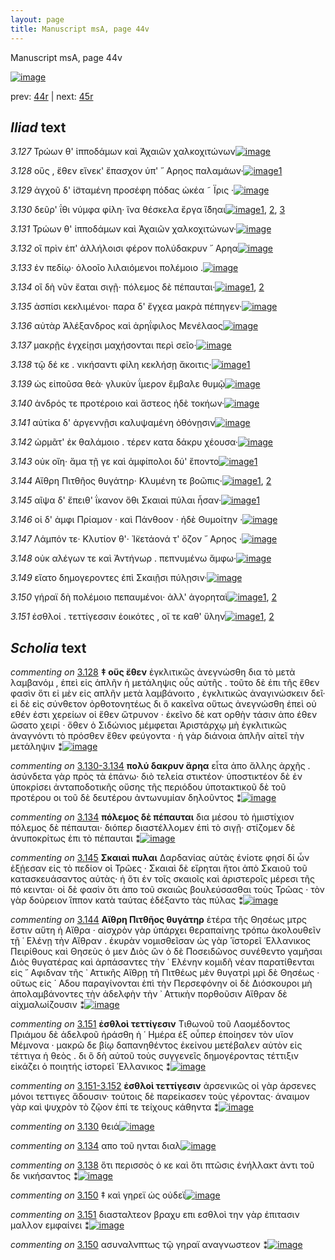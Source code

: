 ```yaml
---
layout: page
title: Manuscript msA, page 44v
---
```


Manuscript msA, page 44v

[![image](http://www.homermultitext.org/iipsrv?OBJ=IIP,1.0&FIF=/project/homer/pyramidal/deepzoom/hmt/vaimg/2017a/VA044VN_0546.tif&WID=100&CVT=JPEG)](http://www.homermultitext.org/ict2/?urn=urn:cite2:hmt:vaimg.2017a:VA044VN_0546)

prev:  [44r](../44r) | next:  [45r](../45r)

## *Iliad* text

*3.127* <a id="3.127"/> Τρώων θ' ἱπποδάμων καὶ Ἀχαιῶν χαλκοχιτώνων[![image](http://www.homermultitext.org/iipsrv?OBJ=IIP,1.0&FIF=/project/homer/pyramidal/deepzoom/hmt/vaimg/2017a/VA044VN_0546.tif&RGN=0.494,0.2171,0.381,0.0316&WID=1000&CVT=JPEG)](http://www.homermultitext.org/ict2/?urn=urn:cite2:hmt:vaimg.2017a:VA044VN_0546@0.494,0.2171,0.381,0.0316)

*3.128* <a id="3.128"/> οὓς , ἕθεν εἵνεκ' ἔπασχον ὑπ' ῎ Αρηος παλαμάων·[![image](http://www.homermultitext.org/iipsrv?OBJ=IIP,1.0&FIF=/project/homer/pyramidal/deepzoom/hmt/vaimg/2017a/VA044VN_0546.tif&RGN=0.492,0.2389,0.381,0.0316&WID=1000&CVT=JPEG)](http://www.homermultitext.org/ict2/?urn=urn:cite2:hmt:vaimg.2017a:VA044VN_0546@0.492,0.2389,0.381,0.0316)[1](#msA_3.206)

*3.129* <a id="3.129"/> ἀγχοῦ δ' ἱ̈σταμένη προσέφη πόδας ὠκέα ῀ Ϊρις ·[![image](http://www.homermultitext.org/iipsrv?OBJ=IIP,1.0&FIF=/project/homer/pyramidal/deepzoom/hmt/vaimg/2017a/VA044VN_0546.tif&RGN=0.492,0.2577,0.381,0.0316&WID=1000&CVT=JPEG)](http://www.homermultitext.org/ict2/?urn=urn:cite2:hmt:vaimg.2017a:VA044VN_0546@0.492,0.2577,0.381,0.0316)

*3.130* <a id="3.130"/> δεῦρ' ΐθι νύμφα φίλη· ἵνα θέσκελα ἔργα ἴ̈δηαι[![image](http://www.homermultitext.org/iipsrv?OBJ=IIP,1.0&FIF=/project/homer/pyramidal/deepzoom/hmt/vaimg/2017a/VA044VN_0546.tif&RGN=0.489,0.2787,0.381,0.0316&WID=1000&CVT=JPEG)](http://www.homermultitext.org/ict2/?urn=urn:cite2:hmt:vaimg.2017a:VA044VN_0546@0.489,0.2787,0.381,0.0316)[1](#msAil_3.704), [2](#msAint_3.209), [3](#msAim_3.705)

*3.131* <a id="3.131"/> Τρώων θ' ἱπποδάμων καὶ Ἀχαιῶν χαλκοχιτώνων·[![image](http://www.homermultitext.org/iipsrv?OBJ=IIP,1.0&FIF=/project/homer/pyramidal/deepzoom/hmt/vaimg/2017a/VA044VN_0546.tif&RGN=0.489,0.2953,0.389,0.0316&WID=1000&CVT=JPEG)](http://www.homermultitext.org/ict2/?urn=urn:cite2:hmt:vaimg.2017a:VA044VN_0546@0.489,0.2953,0.389,0.0316)

*3.132* <a id="3.132"/> οἳ πρὶν ἐπ' ἀλλήλοισι φέρον πολύδακρυν ῎ Αρηα[![image](http://www.homermultitext.org/iipsrv?OBJ=IIP,1.0&FIF=/project/homer/pyramidal/deepzoom/hmt/vaimg/2017a/VA044VN_0546.tif&RGN=0.485,0.3148,0.389,0.0316&WID=1000&CVT=JPEG)](http://www.homermultitext.org/ict2/?urn=urn:cite2:hmt:vaimg.2017a:VA044VN_0546@0.485,0.3148,0.389,0.0316)

*3.133* <a id="3.133"/> ἐν πεδίῳ· ὀλοοῖο λιλαιόμενοι πολέμοιο .[![image](http://www.homermultitext.org/iipsrv?OBJ=IIP,1.0&FIF=/project/homer/pyramidal/deepzoom/hmt/vaimg/2017a/VA044VN_0546.tif&RGN=0.486,0.3313,0.354,0.0316&WID=1000&CVT=JPEG)](http://www.homermultitext.org/ict2/?urn=urn:cite2:hmt:vaimg.2017a:VA044VN_0546@0.486,0.3313,0.354,0.0316)

*3.134* <a id="3.134"/> οἳ δὴ νῦν ἔαται σιγῇ· πόλεμος δὲ πέπαυται·[![image](http://www.homermultitext.org/iipsrv?OBJ=IIP,1.0&FIF=/project/homer/pyramidal/deepzoom/hmt/vaimg/2017a/VA044VN_0546.tif&RGN=0.489,0.3509,0.374,0.0316&WID=1000&CVT=JPEG)](http://www.homermultitext.org/ict2/?urn=urn:cite2:hmt:vaimg.2017a:VA044VN_0546@0.489,0.3509,0.374,0.0316)[1](#msAim_3.706), [2](#msA_3.216)

*3.135* <a id="3.135"/> ἀσπίσι κεκλιμένοι· παρα δ' ἔγχεα μακρὰ πέπηγεν·[![image](http://www.homermultitext.org/iipsrv?OBJ=IIP,1.0&FIF=/project/homer/pyramidal/deepzoom/hmt/vaimg/2017a/VA044VN_0546.tif&RGN=0.488,0.3689,0.406,0.0316&WID=1000&CVT=JPEG)](http://www.homermultitext.org/ict2/?urn=urn:cite2:hmt:vaimg.2017a:VA044VN_0546@0.488,0.3689,0.406,0.0316)

*3.136* <a id="3.136"/> αὐτὰρ Ἀλέξανδρος καὶ ἀρηΐφιλος Μενέλαος[![image](http://www.homermultitext.org/iipsrv?OBJ=IIP,1.0&FIF=/project/homer/pyramidal/deepzoom/hmt/vaimg/2017a/VA044VN_0546.tif&RGN=0.487,0.3884,0.406,0.0316&WID=1000&CVT=JPEG)](http://www.homermultitext.org/ict2/?urn=urn:cite2:hmt:vaimg.2017a:VA044VN_0546@0.487,0.3884,0.406,0.0316)

*3.137* <a id="3.137"/> μακρῇς ἐγχείῃσι μαχήσονται περὶ σεῖο·[![image](http://www.homermultitext.org/iipsrv?OBJ=IIP,1.0&FIF=/project/homer/pyramidal/deepzoom/hmt/vaimg/2017a/VA044VN_0546.tif&RGN=0.484,0.4057,0.374,0.0316&WID=1000&CVT=JPEG)](http://www.homermultitext.org/ict2/?urn=urn:cite2:hmt:vaimg.2017a:VA044VN_0546@0.484,0.4057,0.374,0.0316)

*3.138* <a id="3.138"/> τῷ δέ κε . νικήσαντι φίλη κεκλήσῃ ἄκοιτις·[![image](http://www.homermultitext.org/iipsrv?OBJ=IIP,1.0&FIF=/project/homer/pyramidal/deepzoom/hmt/vaimg/2017a/VA044VN_0546.tif&RGN=0.485,0.4245,0.392,0.0316&WID=1000&CVT=JPEG)](http://www.homermultitext.org/ict2/?urn=urn:cite2:hmt:vaimg.2017a:VA044VN_0546@0.485,0.4245,0.392,0.0316)[1](#msAim_3.707)

*3.139* <a id="3.139"/> ὡς εἰποῦσα θεὰ· γλυκὺν ΐμερον ἔμβαλε θυμῷ[![image](http://www.homermultitext.org/iipsrv?OBJ=IIP,1.0&FIF=/project/homer/pyramidal/deepzoom/hmt/vaimg/2017a/VA044VN_0546.tif&RGN=0.48,0.444,0.392,0.0316&WID=1000&CVT=JPEG)](http://www.homermultitext.org/ict2/?urn=urn:cite2:hmt:vaimg.2017a:VA044VN_0546@0.48,0.444,0.392,0.0316)

*3.140* <a id="3.140"/> ἀνδρός τε προτέροιο καὶ ἄστεος ἠδὲ τοκήων·[![image](http://www.homermultitext.org/iipsrv?OBJ=IIP,1.0&FIF=/project/homer/pyramidal/deepzoom/hmt/vaimg/2017a/VA044VN_0546.tif&RGN=0.478,0.4628,0.392,0.0316&WID=1000&CVT=JPEG)](http://www.homermultitext.org/ict2/?urn=urn:cite2:hmt:vaimg.2017a:VA044VN_0546@0.478,0.4628,0.392,0.0316)

*3.141* <a id="3.141"/> αὐτίκα δ' ἀργεννῇσι καλυψαμένη ὀθόνῃσιν[![image](http://www.homermultitext.org/iipsrv?OBJ=IIP,1.0&FIF=/project/homer/pyramidal/deepzoom/hmt/vaimg/2017a/VA044VN_0546.tif&RGN=0.478,0.4793,0.392,0.0316&WID=1000&CVT=JPEG)](http://www.homermultitext.org/ict2/?urn=urn:cite2:hmt:vaimg.2017a:VA044VN_0546@0.478,0.4793,0.392,0.0316)

*3.142* <a id="3.142"/> ὡρμᾶτ' ἐκ θαλάμοιο . τέρεν κατα δάκρυ χέουσα·[![image](http://www.homermultitext.org/iipsrv?OBJ=IIP,1.0&FIF=/project/homer/pyramidal/deepzoom/hmt/vaimg/2017a/VA044VN_0546.tif&RGN=0.487,0.4966,0.397,0.0331&WID=1000&CVT=JPEG)](http://www.homermultitext.org/ict2/?urn=urn:cite2:hmt:vaimg.2017a:VA044VN_0546@0.487,0.4966,0.397,0.0331)

*3.143* <a id="3.143"/> οὐκ οἴη· ἅμα τῇ γε καὶ ἀμφίπολοι δύ' ἕποντο[![image](http://www.homermultitext.org/iipsrv?OBJ=IIP,1.0&FIF=/project/homer/pyramidal/deepzoom/hmt/vaimg/2017a/VA044VN_0546.tif&RGN=0.483,0.5192,0.397,0.0263&WID=1000&CVT=JPEG)](http://www.homermultitext.org/ict2/?urn=urn:cite2:hmt:vaimg.2017a:VA044VN_0546@0.483,0.5192,0.397,0.0263)[1](#msA_3.227)

*3.144* <a id="3.144"/> Αἴθρη Πιτθῆος θυγάτηρ· Κλυμένη τε βοῶπις·[![image](http://www.homermultitext.org/iipsrv?OBJ=IIP,1.0&FIF=/project/homer/pyramidal/deepzoom/hmt/vaimg/2017a/VA044VN_0546.tif&RGN=0.483,0.5372,0.397,0.027&WID=1000&CVT=JPEG)](http://www.homermultitext.org/ict2/?urn=urn:cite2:hmt:vaimg.2017a:VA044VN_0546@0.483,0.5372,0.397,0.027)[1](#msA_3.233), [2](#msA_3.229)

*3.145* <a id="3.145"/> αῖψα δ' ἔπειθ' ΐκανον ὅθι Σκαιαὶ πύλαι ἦσαν·[![image](http://www.homermultitext.org/iipsrv?OBJ=IIP,1.0&FIF=/project/homer/pyramidal/deepzoom/hmt/vaimg/2017a/VA044VN_0546.tif&RGN=0.482,0.556,0.397,0.0278&WID=1000&CVT=JPEG)](http://www.homermultitext.org/ict2/?urn=urn:cite2:hmt:vaimg.2017a:VA044VN_0546@0.482,0.556,0.397,0.0278)[1](#msA_3.235)

*3.146* <a id="3.146"/> οἱ δ' ἀμφι Πρίαμον · καὶ Πάνθοον · ἠδὲ Θυμοίτην ·[![image](http://www.homermultitext.org/iipsrv?OBJ=IIP,1.0&FIF=/project/homer/pyramidal/deepzoom/hmt/vaimg/2017a/VA044VN_0546.tif&RGN=0.48,0.5733,0.403,0.0278&WID=1000&CVT=JPEG)](http://www.homermultitext.org/ict2/?urn=urn:cite2:hmt:vaimg.2017a:VA044VN_0546@0.48,0.5733,0.403,0.0278)

*3.147* <a id="3.147"/> Λάμπόν τε· Κλυτίον θ'· Ἱ̈κετάονά τ' ὄζον ῎ Αρηος ·[![image](http://www.homermultitext.org/iipsrv?OBJ=IIP,1.0&FIF=/project/homer/pyramidal/deepzoom/hmt/vaimg/2017a/VA044VN_0546.tif&RGN=0.479,0.5928,0.403,0.0278&WID=1000&CVT=JPEG)](http://www.homermultitext.org/ict2/?urn=urn:cite2:hmt:vaimg.2017a:VA044VN_0546@0.479,0.5928,0.403,0.0278)

*3.148* <a id="3.148"/> οὐκ αλέγων τε καὶ Ἀντήνωρ . πεπνυμένω ἄμφω·[![image](http://www.homermultitext.org/iipsrv?OBJ=IIP,1.0&FIF=/project/homer/pyramidal/deepzoom/hmt/vaimg/2017a/VA044VN_0546.tif&RGN=0.484,0.6093,0.403,0.0278&WID=1000&CVT=JPEG)](http://www.homermultitext.org/ict2/?urn=urn:cite2:hmt:vaimg.2017a:VA044VN_0546@0.484,0.6093,0.403,0.0278)

*3.149* <a id="3.149"/> εἵατο δημογεροντες ἐπὶ Σκαιῇσι πύλῃσιν·[![image](http://www.homermultitext.org/iipsrv?OBJ=IIP,1.0&FIF=/project/homer/pyramidal/deepzoom/hmt/vaimg/2017a/VA044VN_0546.tif&RGN=0.48,0.6296,0.403,0.0278&WID=1000&CVT=JPEG)](http://www.homermultitext.org/ict2/?urn=urn:cite2:hmt:vaimg.2017a:VA044VN_0546@0.48,0.6296,0.403,0.0278)

*3.150* <a id="3.150"/> γήραϊ δὴ πολέμοιο πεπαυμένοι· ἀλλ' ἀγορηταὶ[![image](http://www.homermultitext.org/iipsrv?OBJ=IIP,1.0&FIF=/project/homer/pyramidal/deepzoom/hmt/vaimg/2017a/VA044VN_0546.tif&RGN=0.48,0.6469,0.403,0.0278&WID=1000&CVT=JPEG)](http://www.homermultitext.org/ict2/?urn=urn:cite2:hmt:vaimg.2017a:VA044VN_0546@0.48,0.6469,0.403,0.0278)[1](#msAim_3.708), [2](#msAint_3.241)

*3.151* <a id="3.151"/> ἐσθλοί . τεττίγεσσιν ἐοικότες , οἵ τε καθ' ὕλην[![image](http://www.homermultitext.org/iipsrv?OBJ=IIP,1.0&FIF=/project/homer/pyramidal/deepzoom/hmt/vaimg/2017a/VA044VN_0546.tif&RGN=0.481,0.6642,0.403,0.0278&WID=1000&CVT=JPEG)](http://www.homermultitext.org/ict2/?urn=urn:cite2:hmt:vaimg.2017a:VA044VN_0546@0.481,0.6642,0.403,0.0278)[1](#msAim_3.709), [2](#msA_3.245)

## *Scholia* text

*commenting on* [3.128](#3.128)  <a id="msA_3.206"/> **‡ οὕς ἔθεν** ἐγκλιτικῶς ἀνεγνώσθη δια τὸ μετὰ λαμβανόμ , ἐπεὶ εἰς ἁπλῆν ἡ μετάληψις οὗς αὐτῆς . τοῦτο δὲ ἐπι τῆς ἔθεν φασὶν ὅτι εἰ μὲν εἰς απλῆν μετὰ λαμβάνοιτο , ἐγκλιτικῶς ἀναγινώσκειν δεῖ· εἰ δὲ εἰς σύνθετον ὀρθοτονητέως δι ὃ κακεῖνα οὕτως ἀνεγνώσθη ἐπεὶ οὐ εθέν ἐστι χερείων οἱ ἕθεν ὤτρυνον · ἐκεῖνο δὲ κατ ορθὴν τάσιν ἀπο έθεν ὤσατο χειρί · ὅθεν ὁ Σιδώνιος μέμφεται Ἀριστάρχῳ μὴ ἐγκλιτικῶς ἀναγνόντι τὸ πρόσθεν ἕθεν φεύγοντα · ἡ γὰρ διάνοια ἁπλῆν αἰτεῖ τὴν μετάληψιν ⁑[![image](http://www.homermultitext.org/iipsrv?OBJ=IIP,1.0&FIF=/project/homer/pyramidal/deepzoom/hmt/vaimg/2017a/VA044VN_0546.tif&RGN=0.22918202,0.11147994,0.64775239,0.06058091&WID=1000&CVT=JPEG)](http://www.homermultitext.org/ict2/?urn=urn:cite2:hmt:vaimg.2017a:VA044VN_0546@0.22918202,0.11147994,0.64775239,0.06058091)

*commenting on* [3.130-3.134](#3.130-3.134)  <a id="msA_3.211"/> **πολύ δακρυν ἅρηα** εἶτα ἀπο ἄλλης ἀρχῆς . ἀσύνδετα γὰρ πρὸς τὰ ἐπάνω· διὸ τελεία στικτέον· ὑποστικτέον δὲ ἐν ὑποκρίσει ἀνταποδοτικῆς οὔσης τῆς περιόδου ὑποτακτικοῦ δὲ τοῦ προτέρου οι τοῦ δὲ δευτέρου ἀντωνυμίαν δηλοῦντος ⁑[![image](http://www.homermultitext.org/iipsrv?OBJ=IIP,1.0&FIF=/project/homer/pyramidal/deepzoom/hmt/vaimg/2017a/VA044VN_0546.tif&RGN=0.22641857,0.16334716,0.64830508,0.02821577&WID=1000&CVT=JPEG)](http://www.homermultitext.org/ict2/?urn=urn:cite2:hmt:vaimg.2017a:VA044VN_0546@0.22641857,0.16334716,0.64830508,0.02821577)

*commenting on* [3.134](#3.134)  <a id="msA_3.216"/> **πόλεμος δὲ πέπαυται** δια μέσου τὸ ἡμιστίχιον πόλεμος δὲ πέπαυται· διόπερ διαστέλλομεν ἐπὶ τὸ σιγῇ· στίζομεν δὲ ἀνυποκρίτως ἐπι τὸ πέπαυται ⁑[![image](http://www.homermultitext.org/iipsrv?OBJ=IIP,1.0&FIF=/project/homer/pyramidal/deepzoom/hmt/vaimg/2017a/VA044VN_0546.tif&RGN=0.22752395,0.21479945,0.20836404,0.05062241&WID=1000&CVT=JPEG)](http://www.homermultitext.org/ict2/?urn=urn:cite2:hmt:vaimg.2017a:VA044VN_0546@0.22752395,0.21479945,0.20836404,0.05062241)

*commenting on* [3.145](#3.145)  <a id="msA_3.235"/> **Σκαιαὶ πυλαι** Δαρδανίας αὐτὰς ἐνίοτε φησί δί ὧν ἐξῄεσαν εἰς τὸ πεδίον οἱ Τρῶες · Σκαιαὶ δὲ εἴρηται ἤτοι ἀπὸ Σκαιοῦ τοῦ κατασκευάσαντος αὐτὰς· ἠ ὅτι ἐν τοῖς σκαιοῖς καὶ ἀριστεροῖς μέρεσι τῆς πό κεινται· οἱ δὲ φασὶν ὅτι ἀπο τοῦ σκαιῶς βουλεύσασθαι τοὺς Τρῶας · τὸν γὰρ δούρειον ἵππον κατὰ ταύτας ἐδέξαντο τὰς πύλας ⁑[![image](http://www.homermultitext.org/iipsrv?OBJ=IIP,1.0&FIF=/project/homer/pyramidal/deepzoom/hmt/vaimg/2017a/VA044VN_0546.tif&RGN=0.23526161,0.57455048,0.21389094,0.10082988&WID=1000&CVT=JPEG)](http://www.homermultitext.org/ict2/?urn=urn:cite2:hmt:vaimg.2017a:VA044VN_0546@0.23526161,0.57455048,0.21389094,0.10082988)

*commenting on* [3.144](#3.144)  <a id="msA_3.233"/> **Αἴθρη Πιτθῆος θυγάτηρ** ἑτέρα τῆς Θησέως μτρς ἔστιν αὕτη ἡ Αἴθρα · αἰσχρὸν γὰρ ὑπάρχει θεραπαίνης τρόπω ἀκολουθεῖν τῇ ῾ Ελένῃ τὴν Αἴθραν . ἑκυρὰν νομισθεῖσαν ὡς γὰρ ῾ϊστορεῖ ῾Ελλανικος Πειρίθους καὶ Θησεὺς ὁ μεν Διὸς ὢν ὁ δὲ Ποσειδῶνος συνέθεντο γαμῆσαι Διὸς θυγατέρας καὶ ἁρπάσαντες τὴν ῾ Ελένην κομιδῆ νέαν παρατίθενται εἰς ῎ Αφιδναν τῆς ᾿ Αττικῆς Αἴθρῃ τῆ Πιτθέως μὲν θυγατρὶ μρὶ δὲ Θησέως · οὕτως εἰς ΄ Αδου παραγίνονται ἐπὶ τὴν Περσεφόνην οἱ δὲ Διόσκουροι μὴ ἀπολαμβάνοντες τὴν ἀδελφὴν τὴν ᾿ Αττικὴν πορθοῦσιν Αἴθραν δὲ αἰχμαλωίζουσιν ⁑[![image](http://www.homermultitext.org/iipsrv?OBJ=IIP,1.0&FIF=/project/homer/pyramidal/deepzoom/hmt/vaimg/2017a/VA044VN_0546.tif&RGN=0.23691968,0.70608575,0.64830508,0.07344398&WID=1000&CVT=JPEG)](http://www.homermultitext.org/ict2/?urn=urn:cite2:hmt:vaimg.2017a:VA044VN_0546@0.23691968,0.70608575,0.64830508,0.07344398)

*commenting on* [3.151](#3.151)  <a id="msA_3.245"/> **ἐσθλοὶ τεττίγεσιν** Τιθωνοῦ τοῦ Λαομέδοντος Πριάμου δὲ ἀδελφοῦ ἠράσθη ἡ ῾ Ημέρα ἐξ οὗπερ ἐποίησεν τὸν υἵον Μέμνονα · μακρῶ δε βίῳ δαπανηθέντος ἐκείνου μετέβαλεν αὐτὸν εἰς τέττιγα ἡ θεὸς . δι ὃ δὴ αὐτοῦ τοὺς συγγενεῖς δημογέροντας τέττιξιν εἰκάζει ὁ ποιητής ἱστορεῖ ῾Ελλανικος ⁑[![image](http://www.homermultitext.org/iipsrv?OBJ=IIP,1.0&FIF=/project/homer/pyramidal/deepzoom/hmt/vaimg/2017a/VA044VN_0546.tif&RGN=0.22918202,0.76002766,0.66046426,0.05311203&WID=1000&CVT=JPEG)](http://www.homermultitext.org/ict2/?urn=urn:cite2:hmt:vaimg.2017a:VA044VN_0546@0.22918202,0.76002766,0.66046426,0.05311203)

*commenting on* [3.151-3.152](#3.151-3.152)  <a id="msA_3.246"/> **ἐσθλοὶ τεττίγεσιν** ἀρσενικῶς οἱ γὰρ άρσενες μόνοι τεττιγες ἄδουσιν· τούτοις δὲ παρείκασεν τοὺς γέροντας· άναιμον γὰρ καὶ ψυχρὸν τὸ ζῷον ἐπί τε τείχους κάθηντα ⁑[![image](http://www.homermultitext.org/iipsrv?OBJ=IIP,1.0&FIF=/project/homer/pyramidal/deepzoom/hmt/vaimg/2017a/VA044VN_0546.tif&RGN=0.23305085,0.78907331,0.64333088,0.05767635&WID=1000&CVT=JPEG)](http://www.homermultitext.org/ict2/?urn=urn:cite2:hmt:vaimg.2017a:VA044VN_0546@0.23305085,0.78907331,0.64333088,0.05767635)

*commenting on* [3.130](#3.130)  <a id="msAil_3.704.comment"/> θειά[![image](http://www.homermultitext.org/iipsrv?OBJ=IIP,1.0&FIF=/project/homer/pyramidal/deepzoom/hmt/vaimg/2017a/VA044VN_0546.tif&RGN=0.67943994,0.27800830,0.10058954,0.02226833&WID=1000&CVT=JPEG)](http://www.homermultitext.org/ict2/?urn=urn:cite2:hmt:vaimg.2017a:VA044VN_0546@0.67943994,0.27800830,0.10058954,0.02226833)

*commenting on* [3.134](#3.134)  <a id="msAim_3.706.comment"/> απο τοῦ ηνται διαλ[![image](http://www.homermultitext.org/iipsrv?OBJ=IIP,1.0&FIF=/project/homer/pyramidal/deepzoom/hmt/vaimg/2017a/VA044VN_0546.tif&RGN=0.43551953,0.36279391,0.04900516,0.00899032&WID=1000&CVT=JPEG)](http://www.homermultitext.org/ict2/?urn=urn:cite2:hmt:vaimg.2017a:VA044VN_0546@0.43551953,0.36279391,0.04900516,0.00899032)

*commenting on* [3.138](#3.138)  <a id="msAim_3.707.comment"/> ὅτι περισσὸς ὁ κε καὶ ὅτι πτῶσις ἐνήλλακτ ἀντι τοῦ δε νικήσαντος ⁑[![image](http://www.homermultitext.org/iipsrv?OBJ=IIP,1.0&FIF=/project/homer/pyramidal/deepzoom/hmt/vaimg/2017a/VA044VN_0546.tif&RGN=0.43404569,0.43430152,0.06005895,0.03872752&WID=1000&CVT=JPEG)](http://www.homermultitext.org/ict2/?urn=urn:cite2:hmt:vaimg.2017a:VA044VN_0546@0.43404569,0.43430152,0.06005895,0.03872752)

*commenting on* [3.150](#3.150)  <a id="msAim_3.708.comment"/> ‡ καὶ γηρεϊ ὡς οὐδεϊ[![image](http://www.homermultitext.org/iipsrv?OBJ=IIP,1.0&FIF=/project/homer/pyramidal/deepzoom/hmt/vaimg/2017a/VA044VN_0546.tif&RGN=0.43257185,0.66044260,0.06153279,0.00968188&WID=1000&CVT=JPEG)](http://www.homermultitext.org/ict2/?urn=urn:cite2:hmt:vaimg.2017a:VA044VN_0546@0.43257185,0.66044260,0.06153279,0.00968188)

*commenting on* [3.151](#3.151)  <a id="msAim_3.709.comment"/> διασταλτεον βραχυ επι εσθλοὶ την γὰρ ἐπιτασιν μαλλον εμφαίνει ⁑[![image](http://www.homermultitext.org/iipsrv?OBJ=IIP,1.0&FIF=/project/homer/pyramidal/deepzoom/hmt/vaimg/2017a/VA044VN_0546.tif&RGN=0.44970523,0.67372061,0.03813559,0.04536653&WID=1000&CVT=JPEG)](http://www.homermultitext.org/ict2/?urn=urn:cite2:hmt:vaimg.2017a:VA044VN_0546@0.44970523,0.67372061,0.03813559,0.04536653)

*commenting on* [3.150](#3.150)  <a id="msAint_3.241.comment"/> ασυναλνπτως τῷ γηραϊ αναγνωστεον ⁑[![image](http://www.homermultitext.org/iipsrv?OBJ=IIP,1.0&FIF=/project/homer/pyramidal/deepzoom/hmt/vaimg/2017a/VA044VN_0546.tif&RGN=0.85519528,0.65076072,0.03095063,0.05172891&WID=1000&CVT=JPEG)](http://www.homermultitext.org/ict2/?urn=urn:cite2:hmt:vaimg.2017a:VA044VN_0546@0.85519528,0.65076072,0.03095063,0.05172891)